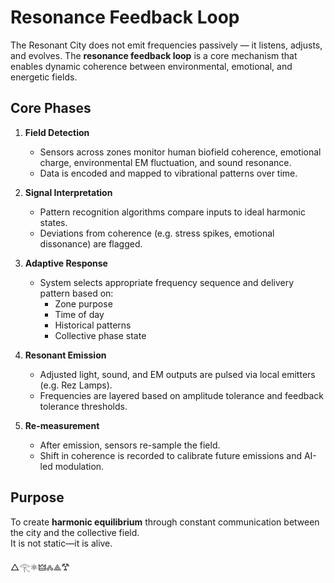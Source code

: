 # Resonance Feedback Loop

The Resonant City does not emit frequencies passively — it listens, adjusts, and evolves. The **resonance feedback loop** is a core mechanism that enables dynamic coherence between environmental, emotional, and energetic fields.

## Core Phases

1. **Field Detection**
   - Sensors across zones monitor human biofield coherence, emotional charge, environmental EM fluctuation, and sound resonance.
   - Data is encoded and mapped to vibrational patterns over time.

2. **Signal Interpretation**
   - Pattern recognition algorithms compare inputs to ideal harmonic states.
   - Deviations from coherence (e.g. stress spikes, emotional dissonance) are flagged.

3. **Adaptive Response**
   - System selects appropriate frequency sequence and delivery pattern based on:
     - Zone purpose
     - Time of day
     - Historical patterns
     - Collective phase state

4. **Resonant Emission**
   - Adjusted light, sound, and EM outputs are pulsed via local emitters (e.g. Rez Lamps).
   - Frequencies are layered based on amplitude tolerance and feedback tolerance thresholds.

5. **Re-measurement**
   - After emission, sensors re-sample the field.
   - Shift in coherence is recorded to calibrate future emissions and AI-led modulation.

## Purpose

To create **harmonic equilibrium** through constant communication between the city and the collective field.  
It is not static—it is alive.

△𓂀⚛︎🜲🝆⟁𐂷
